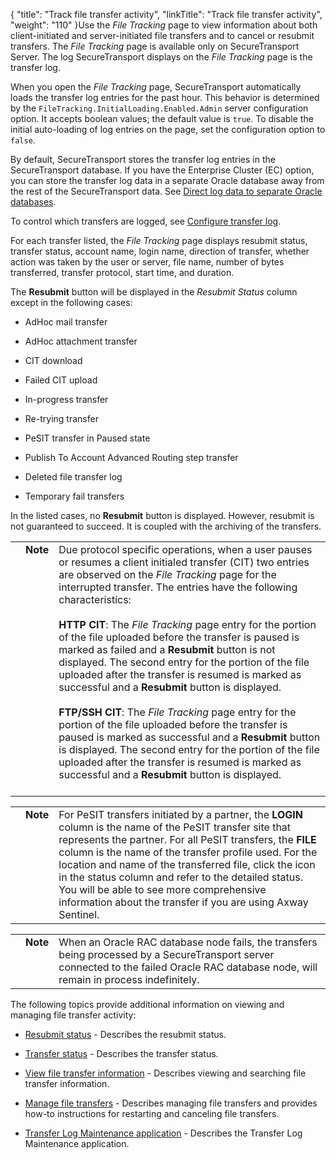 {
    "title": "Track file transfer activity",
    "linkTitle": "Track file transfer activity",
    "weight": "110"
}Use the *File Tracking* page to view information about both client-initiated and server-initiated file transfers and to cancel or resubmit transfers. The *File Tracking* page is available only on SecureTransport Server. The log SecureTransport displays on the *File Tracking* page is the transfer log.

When you open the *File Tracking* page, SecureTransport automatically loads the transfer log entries for the past hour. This behavior is determined by the `FileTracking.InitialLoading.Enabled.Admin` server configuration option. It accepts boolean values; the default value is `true`. To disable the initial auto-loading of log entries on the page, set the configuration option to `false`.

By default, SecureTransport stores the transfer log entries in the SecureTransport database. If you have the Enterprise Cluster (EC) option, you can store the transfer log data in a separate Oracle database away from the rest of the SecureTransport data. See [Direct log data to separate Oracle databases](../../c_st_setup/c_st_database/t_st_separate_databases).

To control which transfers are logged, see [Configure transfer log](../../c_st_setup/t_st_transferlogconfiguration).

For each transfer listed, the *File Tracking* page displays resubmit status, transfer status, account name, login name, direction of transfer, whether action was taken by the user or server, file name, number of bytes transferred, transfer protocol, start time, and duration.

The **Resubmit** button will be displayed in the *Resubmit Status* column except in the following cases:

-   AdHoc mail transfer
-   AdHoc attachment transfer
-   CIT download
-   Failed CIT upload
-   In-progress transfer
-   Re-trying transfer
-   PeSIT transfer in Paused state
-   Publish To Account Advanced Routing step transfer
-   Deleted file transfer log
-   Temporary fail transfers

In the listed cases, no **Resubmit** button is displayed. However, resubmit is not guaranteed to succeed. It is coupled with the archiving of the transfers.

<table cellpadding="0" cellspacing="0">
   <col/>
   <col/>
   <col/>
      <tr>
         <td valign="top">         </td>
         <td valign="top"><span><b>Note</b></span>
         </td>
         <td data-mc-autonum="&lt;b&gt;Note&lt;/b&gt;" valign="top">Due protocol specific operations, when a user pauses or resumes a client initialed transfer (CIT) two entries are observed on the <em>File Tracking</em> page for the interrupted transfer. The entries have the following characteristics:<br/><br/><strong>HTTP CIT</strong>: The <em>File Tracking</em> page entry for the portion of the file uploaded before the transfer is paused is marked as failed and a <strong>Resubmit</strong> button is not displayed. The second entry for the portion of the file uploaded after the transfer is resumed is marked as successful and a <strong>Resubmit</strong> button is displayed.<br/><br/><strong>FTP/SSH CIT</strong>: The <em>File Tracking</em> page entry for the portion of the file uploaded before the transfer is paused is marked as successful and a <strong>Resubmit</strong> button is displayed. The second entry for the portion of the file uploaded after the transfer is resumed is marked as successful and a <strong>Resubmit</strong> button is displayed.<br/><br/>         </td>
      </tr>
</table>

<table cellpadding="0" cellspacing="0">
   <col/>
   <col/>
   <col/>
      <tr>
         <td valign="top">         </td>
         <td valign="top"><span><b>Note</b></span>
         </td>
         <td data-mc-autonum="&lt;b&gt;Note&lt;/b&gt;" valign="top">For PeSIT transfers initiated by a partner, the <strong>LOGIN</strong> column is the name of the PeSIT transfer site that represents the partner. For all PeSIT transfers, the <strong>FILE</strong> column is the name of the transfer profile used. For the location and name of the transferred file, click the icon in the status column and refer to the detailed status. You will be able to see more  comprehensive information about the transfer if you are using Axway Sentinel.         </td>
      </tr>
</table>

<table cellpadding="0" cellspacing="0">
   <col/>
   <col/>
   <col/>
      <tr>
         <td valign="top">         </td>
         <td valign="top"><span><b>Note</b></span>
         </td>
         <td data-mc-autonum="&lt;b&gt;Note&lt;/b&gt;" valign="top">When an Oracle RAC database node fails, the transfers being processed by a <span>SecureTransport</span> server connected to the failed Oracle RAC database node, will remain in process indefinitely.         </td>
      </tr>
</table>

The following topics provide additional information on viewing and managing file transfer activity:

-   [Resubmit status](c_st_resubmit_status) - Describes the resubmit status.
-   [Transfer status](r_st_transfer_status) - Describes the transfer status.
-   [View file transfer information](t_st_viewfiletransferinfo) - Describes viewing and searching file transfer information.
-   [Manage file transfers](t_st_filetransfers) - Describes managing file transfers and provides how-to instructions for restarting and canceling file transfers.
-   [Transfer Log Maintenance application](r_st_transferlogmaint) - Describes the Transfer Log Maintenance application.
